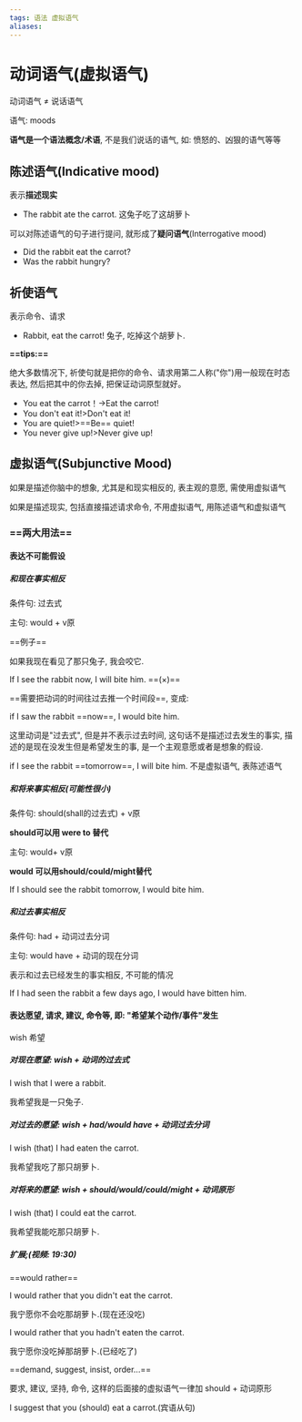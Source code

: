 ```yaml
---
tags: 语法 虚拟语气
aliases: 
---
```

# 动词语气(虚拟语气)

动词语气 ≠ 说话语气

语气: moods

**语气是一个语法概念/术语**, 不是我们说话的语气, 如: 愤怒的、凶狠的语气等等

## 陈述语气(Indicative mood)

表示**描述现实**

* The rabbit ate the carrot. 这兔子吃了这胡萝卜

可以对陈述语气的句子进行提问, 就形成了**疑问语气**(Interrogative mood)

* Did the rabbit eat the carrot? 
* Was the rabbit hungry?

## 祈使语气

表示命令、请求

* Rabbit, eat the carrot! 兔子, 吃掉这个胡萝卜.

**==tips:==**

绝大多数情况下, 祈使句就是把你的命令、请求用第二人称("你")用一般现在时态表达, 然后把其中的你去掉, 把保证动词原型就好。

* You eat the carrot！→Eat the carrot!
* You don't eat it!>Don't eat it!
* You are quiet!>==Be== quiet!
* You never give up!>Never give up!

## 虚拟语气(Subjunctive Mood)

如果是描述你脑中的想象, 尤其是和现实相反的, 表主观的意愿, 需使用虚拟语气

如果是描述现实, 包括直接描述请求命令, 不用虚拟语气, 用陈述语气和虚拟语气

### ==两大用法==

#### 表达不可能假设

##### 和现在事实相反

条件句: 过去式

主句: would + v原

==例子==

如果我现在看见了那只兔子, 我会咬它.

If I see the rabbit now, I will bite him. ==(×)==

==需要把动词的时间往过去推一个时间段==, 变成:

if I saw the rabbit ==now==, I would bite him.

这里动词是"过去式", 但是并不表示过去时间,  这句话不是描述过去发生的事实, 描述的是现在没发生但是希望发生的事, 是一个主观意愿或者是想象的假设.

if I see the rabbit ==tomorrow==, I will bite him. 不是虚拟语气, 表陈述语气

##### 和将来事实相反(可能性很小)

条件句: should(shall的过去式) + v原

**should可以用 were to 替代**

主句: would+ v原

**would 可以用should/could/might替代**

If I should see the rabbit tomorrow, I would bite him.

##### 和过去事实相反

条件句: had + 动词过去分词

主句: would have + 动词的现在分词

表示和过去已经发生的事实相反, 不可能的情况

If I had seen the rabbit a few days ago, I would have bitten him.

#### 表达愿望, 请求, 建议, 命令等, 即: "希望某个动作/事件"发生

wish 希望

##### 对现在愿望: wish + 动词的过去式

I wish that I were a rabbit.

我希望我是一只兔子.

##### 对过去的愿望: wish + had/would have + 动词过去分词

I wish (that) I had eaten the carrot.

我希望我吃了那只胡萝卜.

##### 对将来的愿望: wish + should/would/could/might + 动词原形

I wish (that) I could eat the carrot.

我希望我能吃那只胡萝卜.

##### 扩展;(视频: 19:30)

==would rather==

I would rather that you didn't eat the carrot.

我宁愿你不会吃那胡萝卜.(现在还没吃)

I would rather that you hadn't eaten the carrot.

我宁愿你没吃掉那胡萝卜.(已经吃了)

==demand, suggest, insist, order...== 

要求, 建议, 坚持, 命令, 这样的后面接的虚拟语气一律加 should + 动词原形

I suggest that you (should) eat a carrot.(宾语从句)
